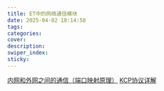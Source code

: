 ```yaml
---
title: ET中的网络通信模块
date: 2025-04-02 18:14:58
tags:
categories:
cover:
description:
swiper_index:
sticky:
---
```


[内网和外网之间的通信（端口映射原理）](https://blog.csdn.net/u011041241/article/details/109574509)
[KCP协议详解](https://luyuhuang.tech/2020/12/09/kcp.html)